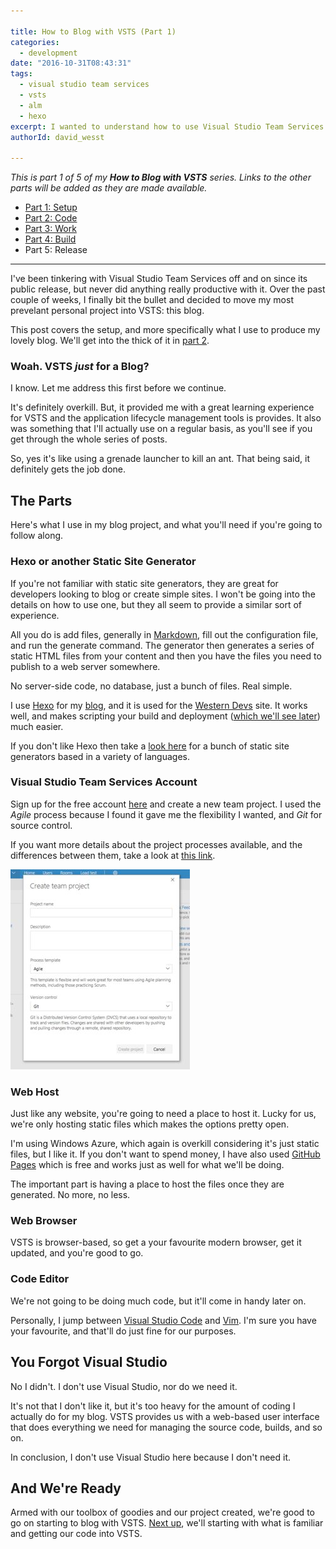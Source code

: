 ```yaml
---

title: How to Blog with VSTS (Part 1)
categories:
  - development
date: "2016-10-31T08:43:31"
tags:
  - visual studio team services
  - vsts
  - alm
  - hexo
excerpt: I wanted to understand how to use Visual Studio Team Services (VSTS) for a "real" project. Being a noob, I decided to move my blog to VSTS to understand how _any_ project can benefit from ALM practices using VSTS. In part 1 of 5, we get things setup.
authorId: david_wesst

---
```


_This is part 1 of 5 of my **How to Blog with VSTS** series. Links to the other parts will be added as they are made available._

+ [Part 1: Setup][1]
+ [Part 2: Code][2]
+ [Part 3: Work][3]
+ [Part 4: Build][4]
+ Part 5: Release

[1]: https://blog.davidwesst.com/2016/10/How-to-Blog-with-VSTS-Part-1/
[2]: https://blog.davidwesst.com/2016/11/How-to-Blog-with-VSTS-Part-2/
[3]: https://blog.davidwesst.com/2016/11/How-to-Blog-with-VSTS-Part-3/
[4]: https://blog.davidwesst.com/2016/11/How-to-Blog-with-VSTS-Part-4/
[5]: #

---

I've been tinkering with Visual Studio Team Services off and on since its public release, but never did anything really productive with it. Over the past couple of weeks, I finally bit the bullet and decided to move my most prevelant personal project into VSTS: this blog.

This post covers the setup, and more specifically what I use to produce my lovely blog. We'll get into the thick of it in [part 2][2].

### Woah. VSTS _just_ for a Blog?
I know. Let me address this first before we continue.

It's definitely overkill. But, it provided me with a great learning experience for VSTS and the application lifecycle management tools is provides. It also was something that I'll actually use on a regular basis, as you'll see if you get through the whole series of posts.

So, yes it's like using a grenade launcher to kill an ant. That being said, it definitely gets the job done.

## The Parts
Here's what I use in my blog project, and what you'll need if you're going to follow along.

### Hexo or another Static Site Generator
If you're not familiar with static site generators, they are great for developers looking to blog or create simple sites. I won't be going into the details on how to use one, but they all seem to provide a similar sort of experience.

All you do is add files, generally in [Markdown](https://daringfireball.net/projects/markdown/syntax), fill out the configuration file, and run the generate command. The generator then generates a series of static HTML files from your content and then you have the files you need to publish to a web server somewhere.

No server-side code, no database, just a bunch of files. Real simple.

I use [Hexo](https://hexo.io/) for my [blog](https://blog.davidwesst.com), and it is used for the [Western Devs](http://www.westerndevs.com) site. It works well, and makes scripting your build and deployment ([which we'll see later][3]) much easier.

If you don't like Hexo then take a [look here](https://www.staticgen.com/) for a bunch of static site generators based in a variety of languages.

### Visual Studio Team Services Account
Sign up for the free account [here](https://www.visualstudio.com/vsts-test/) and create a new team project. I used the _Agile_ process because I found it gave me the flexibility I wanted, and _Git_ for source control.

If you want more details about the project processes available, and the differences between them, take a look at [this link](https://www.visualstudio.com/en-us/docs/work/guidance/choose-process).

!["Create a New Project in VSTS"](CYlb9sNm.png)

### Web Host
Just like any website, you're going to need a place to host it. Lucky for us, we're only hosting static files which makes the options pretty open.

I'm using Windows Azure, which again is overkill considering it's just static files, but I like it. If you don't want to spend money, I have also used [GitHub Pages](https://pages.github.com/) which is free and works just as well for what we'll be doing.

The important part is having a place to host the files once they are generated. No more, no less.

### Web Browser
VSTS is browser-based, so get a your favourite modern browser, get it updated, and you're good to go.

### Code Editor
We're not going to be doing much code, but it'll come in handy later on. 

Personally, I jump between [Visual Studio Code](http://code.visualstudio.com/) and [Vim](http://www.vim.org/). I'm sure you have your favourite, and that'll do just fine for our purposes.

## You Forgot Visual Studio
No I didn't. I don't use Visual Studio, nor do we need it.

It's not that I don't like it, but it's too heavy for the amount of coding I actually do for my blog. VSTS provides us with a web-based user interface that does everything we need for managing the source code, builds, and so on. 

In conclusion, I don't use Visual Studio here because I don't need it. 

## And We're Ready
Armed with our toolbox of goodies and our project created, we're good to go on starting to blog with VSTS. [Next up][2], we'll starting with what is familiar and getting our code into VSTS. 
